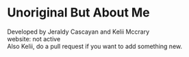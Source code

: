 # Unoriginal But About Me
Developed by Jeraldy Cascayan and Kelii Mccrary<br>
website: not active<br>
Also Kelii, do a pull request if you want to add something new.
